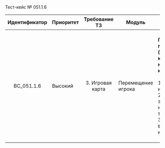 Тест-кейс № 051.1.6

| Идентификатор | Приоритет | Требование ТЗ | Модуль | Шаги тест-кейса | Ожидаемый результат |
| :---: | ----- | :---: | ----- | ----- | ----- |
|   BC\_051.1.6 |   Высокий | 3\. Игровая карта  | Перемещение игрока  |   **Проверка метода moveUser (Изменение координат неавторизованного игрока).** <br><br> 1\. Запустить проект и открыть браузер.<br>  2\. Отправить запрос с несуществующем токеном. <br> 3\. Проверить, что возвращает метод, используя Postman. |  Ошибка:<br> 705 - Невалидный токен. Пользователь не авторизован.<br><br>Ожидаемый ответ от сервера:{<br>"result": "error", <br>"error": {<br>"code": 705, <br>"text": "User is not found"<br>}} |

 